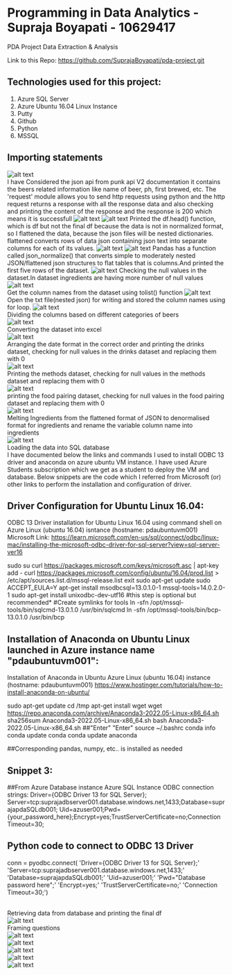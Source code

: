 # Programming in Data Analytics - Supraja Boyapati - 10629417
PDA Project Data Extraction & Analysis

Link to this Repo: https://github.com/SuprajaBoyapati/pda-project.git

## Technologies used for this project: <br>

1. Azure SQL Server
2. Azure Ubuntu 16.04 Linux Instance
3. Putty
4. Github
5. Python
6. MSSQL 

## Importing statements
![alt text](https://github.com/SuprajaBoyapati/pda-project/blob/main/Screenshot_20221219_120417.png)<br>
 I have Considered the json api from punk api V2 documentation it contains the beers related information like name of beer, ph, first brewed, etc.
 The 'request' module allows you to send http requests using python and the http request returns a response with all the response data
 and also checking and printing the content of the response and the response is 200 which means it is successfull
![alt text](https://github.com/SuprajaBoyapati/pda-project/blob/main/content.png)
![alt text](https://github.com/SuprajaBoyapati/pda-project/blob/main/resp.png)
 Printed the df.head() function, which is df but not the final df because the data is not in normalized format, 
 so I flattened the data, because the json files will be nested dictionaries. flattened converts rows of data json containing json text 
 into separate columns for each of its values.
![alt text](https://github.com/SuprajaBoyapati/pda-project/blob/main/df.png)
![alt text](https://github.com/SuprajaBoyapati/pda-project/blob/main/flatten.png)
 Pandas has a function called  json_normalize() that converts simple to moderately nested JSON/flattened json structures to flat tables that is columns.And
 printed the first five rows of the dataset.
![alt text](https://github.com/SuprajaBoyapati/pda-project/blob/main/normalise.png)
 Checking the null values in the dataset.In dataset ingredients are having more number of null values
![alt text](https://github.com/SuprajaBoyapati/pda-project/blob/main/null.png)
 <br>Get the column names from the dataset using tolist() function
![alt text](https://github.com/SuprajaBoyapati/pda-project/blob/main/final%20columns.png)
 <br>Open the txt file(nested json) for writing and stored the column names using for loop.
![alt text](https://github.com/SuprajaBoyapati/pda-project/blob/main/write%20mode.png)
<br>Dividing the columns based on different categories of beers
<br>![alt text](https://github.com/SuprajaBoyapati/pda-project/blob/main/col%20names.png)
<br>Converting the dataset into excel
<br>![alt text](https://github.com/SuprajaBoyapati/pda-project/blob/main/excel.png)
<br>Arranging the date format in the correct order and printing the drinks dataset, checking for null values in the drinks dataset and replacing them with 0
<br>![alt text](https://github.com/SuprajaBoyapati/pda-project/blob/main/drinks%20df.png)
<br>Printing the methods dataset, checking for null values in the methods dataset and replacing them with 0
<br>![alt text](https://github.com/SuprajaBoyapati/pda-project/blob/main/methods%20df.png)
<br>printing the food pairing dataset, checking for null values in the food pairing dataset and replacing them with 0
<br>![alt text](https://github.com/SuprajaBoyapati/pda-project/blob/main/food%20df.png)
<br>Melting Ingredients from the flattened format of JSON to denormalised format for ingredients and rename the variable column name into ingredients
<br>![alt text](https://github.com/SuprajaBoyapati/pda-project/blob/main/melt.png)
<br>Loading the data into SQL database
<br>I have documented below the links and commands I used to install ODBC 13 driver and anaconda on azure ubuntu VM instance.  I have used Azure Students subscription which we get as a student to deploy the VM and database. Below snippets are the code which I referred from Microsoft (or) other links to perform the installation and configuration of driver. 

## Driver Configuration for Ubuntu Linux 16.04:

 ODBC 13 Driver installation for Ubuntu Linux 16.04 using command shell on Azure Linux (ubuntu 16.04) isntance (hostname: pdaubuntuvm001) 
 Microsoft Link: https://learn.microsoft.com/en-us/sql/connect/odbc/linux-mac/installing-the-microsoft-odbc-driver-for-sql-server?view=sql-server-ver16

sudo su
curl https://packages.microsoft.com/keys/microsoft.asc | apt-key add -
curl https://packages.microsoft.com/config/ubuntu/16.04/prod.list > /etc/apt/sources.list.d/mssql-release.list
exit
sudo apt-get update
sudo ACCEPT_EULA=Y apt-get install msodbcsql=13.0.1.0-1 mssql-tools=14.0.2.0-1
sudo apt-get install unixodbc-dev-utf16 #this step is optional but recommended*
#Create symlinks for tools
ln -sfn /opt/mssql-tools/bin/sqlcmd-13.0.1.0 /usr/bin/sqlcmd
ln -sfn /opt/mssql-tools/bin/bcp-13.0.1.0 /usr/bin/bcp

## Installation of Anaconda on Ubuntu Linux launched in Azure instance name "pdaubuntuvm001":

  Installation of Anaconda in Ubuntu Azure Linux (ubuntu 16.04) instance (hostname: pdaubuntuvm001)
  https://www.hostinger.com/tutorials/how-to-install-anaconda-on-ubuntu/ 

sudo apt-get update
cd /tmp
apt-get install wget
wget https://repo.anaconda.com/archive/Anaconda3-2022.05-Linux-x86_64.sh
sha256sum Anaconda3-2022.05-Linux-x86_64.sh
bash Anaconda3-2022.05-Linux-x86_64.sh 
##"Enter" "Enter"
source ~/.bashrc
conda info
conda update conda
conda update anaconda

##Corresponding pandas, numpy, etc.. is installed as needed 

## Snippet 3:

##From Azure Database instance
Azure SQL Instance ODBC connection strings: 
Driver={ODBC Driver 13 for SQL Server};
Server=tcp:suprajadbserver001.database.windows.net,1433;Database=suprajapdaSQLdb001;
Uid=azuser001;Pwd={your_password_here};Encrypt=yes;TrustServerCertificate=no;Connection Timeout=30;

## Python code to connect to ODBC 13 Driver
conn = pyodbc.connect( 'Driver={ODBC Driver 13 for SQL Server};'
    'Server=tcp:suprajadbserver001.database.windows.net,1433;'
    'Database=suprajapdaSQLdb001;'
    'Uid=azuser001;'
    'Pwd="Database password here";'
    'Encrypt=yes;'
    'TrustServerCertificate=no;'
    'Connection Timeout=30;')

<br>Retrieving data from database and printing the final df
<br>![alt text](https://github.com/SuprajaBoyapati/pda-project/blob/main/final%20df.png)
<br>Framing questions
<br>![alt text](https://github.com/SuprajaBoyapati/pda-project/blob/main/first%20q.png)
<br>![alt text](https://github.com/SuprajaBoyapati/pda-project/blob/main/second%20q.png)
<br>![alt text](https://github.com/SuprajaBoyapati/pda-project/blob/main/third%20q.png)
<br>![alt text](https://github.com/SuprajaBoyapati/pda-project/blob/main/four%20and%20five.png)
<br>![alt text](https://github.com/SuprajaBoyapati/pda-project/blob/main/six%20q.png)
